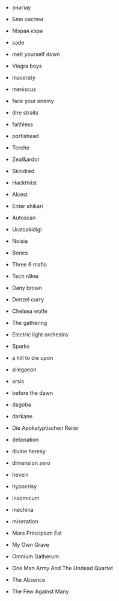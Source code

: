 - энигму
- Блю систем
- Мэрая кэри
- sade
- melt yourself down
- Viagra boys
- maseraty
- meniscus
- face your enemy
- dire straits 
- faithless
- portishead
- Torche
- Zeal&ardor
- Skindred
- Hacktivist
- Alcest
- Enter shikari
- Autoscan
- Uratsakidigi
- Noisia
- Bones
- Three 6 mafia
- Tech n9ne
- Dany brown
- Denzel curry
- Chelsea wolfe
- The gathering
- Electric light orchestra
- Sparks

  
  

- a hill to die upon
- allegaeon
- arsis
- before the dawn
- dagoba
- darkane
- Die Apokalyptischen Reiter
- detonation
- divine heresy
- dimension zero
- hevein
- hypocrisy
- insomnium
- mechina
- miseration
- Mors Principium Est
- My Own Grave
- Omnium Gatherum
- One Man Army And The Undead Quartet
- The Absence
- The Few Against Many